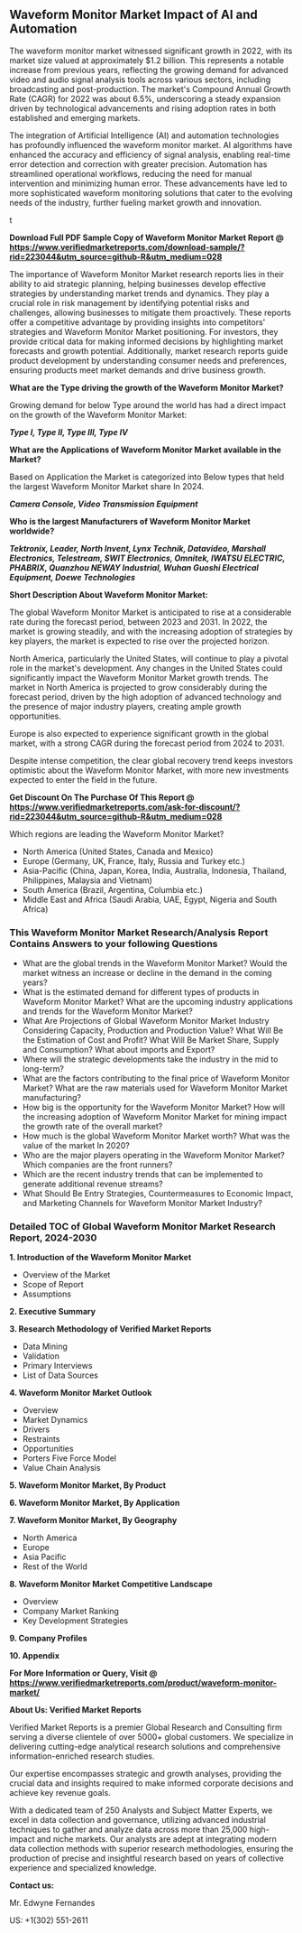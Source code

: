 <h2>Waveform Monitor Market Impact of AI and Automation</h2><p>The waveform monitor market witnessed significant growth in 2022, with its market size valued at approximately $1.2 billion. This represents a notable increase from previous years, reflecting the growing demand for advanced video and audio signal analysis tools across various sectors, including broadcasting and post-production. The market's Compound Annual Growth Rate (CAGR) for 2022 was about 6.5%, underscoring a steady expansion driven by technological advancements and rising adoption rates in both established and emerging markets.</p><p>The integration of Artificial Intelligence (AI) and automation technologies has profoundly influenced the waveform monitor market. AI algorithms have enhanced the accuracy and efficiency of signal analysis, enabling real-time error detection and correction with greater precision. Automation has streamlined operational workflows, reducing the need for manual intervention and minimizing human error. These advancements have led to more sophisticated waveform monitoring solutions that cater to the evolving needs of the industry, further fueling market growth and innovation.</p>t</p><p id="" class=""><strong>Download Full PDF Sample Copy of Waveform Monitor Market Report @ <a href="https://www.verifiedmarketreports.com/download-sample/?rid=223044&utm_source=github-R&utm_medium=028" target="_blank">https://www.verifiedmarketreports.com/download-sample/?rid=223044&utm_source=github-R&utm_medium=028</a></strong></p><p>The importance of&nbsp;Waveform Monitor Market research reports lies in their ability to aid strategic planning, helping businesses develop effective strategies by understanding market trends and dynamics. They play a crucial role in risk management by identifying potential risks and challenges, allowing businesses to mitigate them proactively. These reports offer a competitive advantage by providing insights into competitors' strategies and Waveform Monitor Market positioning. For investors, they provide critical data for making informed decisions by highlighting market forecasts and growth potential. Additionally, market research reports guide product development by understanding consumer needs and preferences, ensuring products meet market demands and drive business growth.</p><p><strong>What are the&nbsp;Type driving the growth of the Waveform Monitor Market?</strong></p><p id="" class="">Growing demand for below Type around the world has had a direct impact on the growth of the Waveform Monitor Market:</p><em><strong>Type I, Type II, Type III, Type IV</strong></em></p><strong>What are the&nbsp;Applications&nbsp;of Waveform Monitor Market available in the Market?</strong></p><p id="" class="">Based on Application the Market is categorized into Below types that held the largest Waveform Monitor Market share In 2024.</p><em><strong>Camera Console, Video Transmission Equipment</strong></em></p><strong>Who is the largest Manufacturers of Waveform Monitor Market worldwide?</strong></p><p><em><strong>Tektronix, Leader, North Invent, Lynx Technik, Datavideo, Marshall Electronics, Telestream, SWIT Electronics, Omnitek, IWATSU ELECTRIC, PHABRIX, Quanzhou NEWAY Industrial, Wuhan Guoshi Electrical Equipment, Doewe Technologies</strong></em></p><p id="" class=""><strong>Short Description About Waveform Monitor Market:</strong></p><p>The global Waveform Monitor Market is anticipated to rise at a considerable rate during the forecast period, between 2023 and 2031. In 2022, the market is growing steadily, and with the increasing adoption of strategies by key players, the market is expected to rise over the projected horizon.</p><p>North America, particularly the United States, will continue to play a pivotal role in the market's development. Any changes in the United States could significantly impact the Waveform Monitor Market growth trends. The market in North America is projected to grow considerably during the forecast period, driven by the high adoption of advanced technology and the presence of major industry players, creating ample growth opportunities.</p><p>Europe is also expected to experience significant growth in the global market, with a strong CAGR during the forecast period from 2024 to 2031.</p><p>Despite intense competition, the clear global recovery trend keeps investors optimistic about the Waveform Monitor Market, with more new investments expected to enter the field in the future.</p><p id="" class=""><strong>Get Discount On The Purchase Of This Report @ <a href="https://www.verifiedmarketreports.com/ask-for-discount/?rid=223044&utm_source=github-R&utm_medium=028" target="_blank">https://www.verifiedmarketreports.com/ask-for-discount/?rid=223044&utm_source=github-R&utm_medium=028</a></strong></p>Which regions are leading the Waveform Monitor Market?</p><ul><li>North America (United States, Canada and Mexico)</li><li>Europe (Germany, UK, France, Italy, Russia and Turkey etc.)</li><li>Asia-Pacific (China, Japan, Korea, India, Australia, Indonesia, Thailand, Philippines, Malaysia and Vietnam)</li><li>South America (Brazil, Argentina, Columbia etc.)</li><li>Middle East and Africa (Saudi Arabia, UAE, Egypt, Nigeria and South Africa)</li></ul><h3 id="" class="">This Waveform Monitor Market Research/Analysis Report Contains Answers to your following Questions</h3><ul><li>What are the global trends in the Waveform Monitor Market? Would the market witness an increase or decline in the demand in the coming years?</li><li>What is the estimated demand for different types of products in Waveform Monitor Market? What are the upcoming industry applications and trends for the Waveform Monitor Market?</li><li>What Are Projections of Global Waveform Monitor Market Industry Considering Capacity, Production and Production Value? What Will Be the Estimation of Cost and Profit? What Will Be Market Share, Supply and Consumption? What about imports and Export?</li><li>Where will the strategic developments take the industry in the mid to long-term?</li><li>What are the factors contributing to the final price of Waveform Monitor Market? What are the raw materials used for Waveform Monitor Market manufacturing?</li><li>How big is the opportunity for the Waveform Monitor Market? How will the increasing adoption of Waveform Monitor Market for mining impact the growth rate of the overall market?</li><li>How much is the global Waveform Monitor Market worth? What was the value of the market In 2020?</li><li>Who are the major players operating in the Waveform Monitor Market? Which companies are the front runners?</li><li>Which are the recent industry trends that can be implemented to generate additional revenue streams?</li><li>What Should Be Entry Strategies, Countermeasures to Economic Impact, and Marketing Channels for Waveform Monitor Market Industry?</li></ul><h3 id="" class="">Detailed TOC of Global Waveform Monitor Market Research Report, 2024-2030</h3><p id="" class=""><strong>1. Introduction of the Waveform Monitor Market</strong></p><ul><li>Overview of the Market</li><li>Scope of Report</li><li>Assumptions</li></ul><p id="" class=""><strong>2. Executive Summary</strong></p><p id="" class=""><strong>3. Research Methodology of Verified Market Reports</strong></p><ul><li>Data Mining</li><li>Validation</li><li>Primary Interviews</li><li>List of Data Sources</li></ul><p id="" class=""><strong>4. Waveform Monitor Market Outlook</strong></p><ul><li>Overview</li><li>Market Dynamics</li><li>Drivers</li><li>Restraints</li><li>Opportunities</li><li>Porters Five Force Model</li><li>Value Chain Analysis</li></ul><p id="" class=""><strong>5. Waveform Monitor Market, By Product</strong></p><p id="" class=""><strong>6. Waveform Monitor Market, By Application</strong></p><p id="" class=""><strong>7. Waveform Monitor Market, By Geography</strong></p><ul><li>North America</li><li>Europe</li><li>Asia Pacific</li><li>Rest of the World</li></ul><p id="" class=""><strong>8. Waveform Monitor Market Competitive Landscape</strong></p><ul><li>Overview</li><li>Company Market Ranking</li><li>Key Development Strategies</li></ul><p id="" class=""><strong>9. Company Profiles</strong></p><p id="" class=""><strong>10. Appendix</strong></p><p id="" class=""><strong>For More Information or Query, Visit @ <a href="https://www.verifiedmarketreports.com/product/waveform-monitor-market/" target="_blank">https://www.verifiedmarketreports.com/product/waveform-monitor-market/</a></strong></p><p id="" class=""><strong>About Us: Verified Market Reports</strong></p><p id="" class="">Verified Market Reports is a premier Global Research and Consulting firm serving a diverse clientele of over 5000+ global customers. We specialize in delivering cutting-edge analytical research solutions and comprehensive information-enriched research studies.</p><p id="" class="">Our expertise encompasses strategic and growth analyses, providing the crucial data and insights required to make informed corporate decisions and achieve key revenue goals.</p><p id="" class="">With a dedicated team of 250 Analysts and Subject Matter Experts, we excel in data collection and governance, utilizing advanced industrial techniques to gather and analyze data across more than 25,000 high-impact and niche markets. Our analysts are adept at integrating modern data collection methods with superior research methodologies, ensuring the production of precise and insightful research based on years of collective experience and specialized knowledge.</p><p id="" class=""><strong>Contact us:</strong></p><p id="" class="">Mr. Edwyne Fernandes</p><p id="" class="">US: +1(302) 551-2611</p>